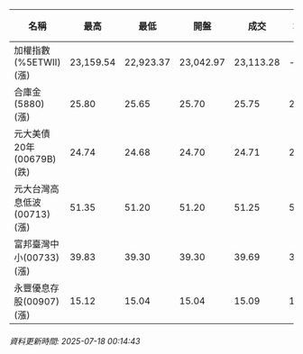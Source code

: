 | 名稱 | 最高 | 最低 | 開盤 | 成交 | 均價 | 成交金額(億) | 昨收 | 漲跌幅 | 漲跌 | 總量 | 昨量 | 振幅 |
| -------- | -------- | -------- | -------- |-------- | -------- | -------- |-------- |-------- |-------- | -------- | -------- |-------- |
|加權指數(%5ETWII) (漲)|23,159.54|22,923.37|23,042.97|23,113.28|-|3,298.21|23,042.90|0.31%|70.38|5,773,181|0|1.02%|
|合庫金(5880) (漲)|25.80|25.65|25.70|25.75|25.74|1.56|25.70|0.19%|0.05|6,058|9,872|0.58%|
|元大美債20年(00679B) (跌)|24.74|24.68|24.70|24.71|24.71|12.81|24.73|0.08%|0.02|51,838|52,313|0.24%|
|元大台灣高息低波(00713) (漲)|51.35|51.20|51.20|51.25|51.28|3.54|51.15|0.20%|0.10|6,895|7,514|0.29%|
|富邦臺灣中小(00733) (漲)|39.83|39.30|39.30|39.69|39.66|0.531|39.19|1.28%|0.50|1,338|594|1.35%|
|永豐優息存股(00907) (漲)|15.12|15.04|15.04|15.09|15.08|0.212|15.00|0.60%|0.09|1,408|1,769|0.53%|
###### 資料更新時間: 2025-07-18 00:14:43